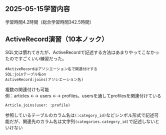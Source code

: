 ## 2025-05-15学習内容
学習時間4.2時間（総合学習時間342.5時間）

## ActiveRecord演習（10本ノック）
SQL文は慣れてきたが、ActiveRecordで記述する方法はあまりやってこなかったのですごくいい練習だった。
```
#ActiveRecordはアソシエーション名で関連付けする
SQL:joinテーブル名on  
ActiveRecord:joins(アソシエーション名)
```

複数の関連付けも可能  
例：articles ←→ users ←→ profiles。usersを通してprofilesを関連付けている
```
Article.joins(user: :profile)

```

参照しているテーブルのカラム名は```(:category_id)```などシンボル形式で記述可能だが、関連先のカラム名は文字列```(categories.category_id)```で記述しないといけない
